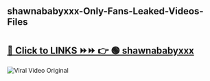 
 ## shawnababyxxx-Only-Fans-Leaked-Videos-Files

# <h2><a href="https://mediaupload.pro?shawnababyxxx">🔗 Click to LINKS ⏩⏩ 👉 🟢 shawnababyxxx </a></h2>

<a href="https://mediaupload.pro?shawnababyxxx" rel="nofollow" data-target="animated-image.originalLink"><img src="https://i.ibb.co.com/xMMVF88/686577567.gif" alt="Viral Video Original" style="max-width: 100%; display: inline-block;" data-target="animated-image.originalImage"></a>